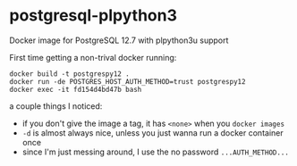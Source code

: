 # postgresql-plpython3

Docker image for PostgreSQL 12.7 with plpython3u support

First time getting a non-trival docker running:

```
docker build -t postgrespy12 .
docker run -de POSTGRES_HOST_AUTH_METHOD=trust postgrespy12
docker exec -it fd154d4bd47b bash
```

a couple things I noticed:

- if you don't give the image a tag, it has `<none>` when you `docker images`
- `-d` is almost always nice, unless you just wanna run a docker container once
- since I'm just messing around, I use the no password `...AUTH_METHOD...`
